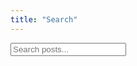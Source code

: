 ```yaml
---
title: "Search"
---
```


<div class="mb-4">
  <input id="searchInput" type="text" class="form-control" placeholder="Search posts...">
</div>
<ul id="searchResults" class="list-group"></ul>

<script>
  async function searchPosts() {
    const res = await fetch('/index.json');
    const posts = await res.json();
    const q = document.getElementById('searchInput').value.toLowerCase();
    const results = posts.filter(p =>
      p.title.toLowerCase().includes(q) ||
      p.summary.toLowerCase().includes(q)
    );

    const list = document.getElementById('searchResults');
    list.innerHTML = results.length
      ? results.map(r => `<li class="list-group-item"><a href="${r.url}">${r.title}</a><br><small>${r.summary}</small></li>`).join('')
      : '<li class="list-group-item text-muted">No results found.</li>';
  }

  document.getElementById('searchInput').addEventListener('input', searchPosts);
</script>
